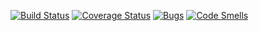 [![Build Status](https://travis-ci.org/Klaimbotay/Tester3.svg?branch=master)](https://travis-ci.org/Klaimbotay/Tester3)
[![Coverage Status](https://coveralls.io/repos/Klaimbotay/Tester3/badge.svg?branch=master)](https://coveralls.io/github/Klaimbotay/Tester3?branch=master)
[![Bugs](https://sonarcloud.io/api/project_badges/measure?project=Klaimbotay_Tester3&metric=bugs)](https://sonarcloud.io/dashboard?id=Klaimbotay_Tester3)
[![Code Smells](https://sonarcloud.io/api/project_badges/measure?project=Klaimbotay_Tester3&metric=code_smells)](https://sonarcloud.io/dashboard?id=Klaimbotay_Tester3)
